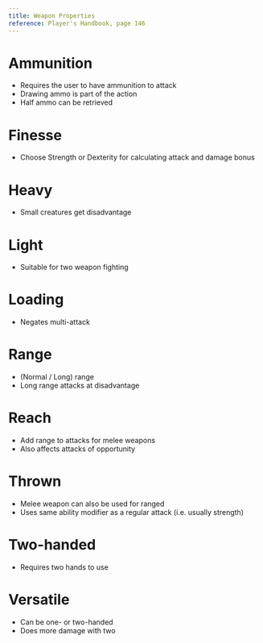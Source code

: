 ```yaml
---
title: Weapon Properties
reference: Player's Handbook, page 146
---
```


# Ammunition

- Requires the user to have ammunition to attack
- Drawing ammo is part of the action
- Half ammo can be retrieved

# Finesse

- Choose Strength or Dexterity for calculating attack and damage bonus

# Heavy

- Small creatures get disadvantage

# Light

- Suitable for two weapon fighting

# Loading

- Negates multi-attack

# Range

- (Normal / Long) range
- Long range attacks at disadvantage

# Reach

- Add range to attacks for melee weapons
- Also affects attacks of opportunity

# Thrown

- Melee weapon can also be used for ranged
- Uses same ability modifier as a regular attack (i.e. usually strength)

# Two-handed

- Requires two hands to use

# Versatile

- Can be one- or two-handed
- Does more damage with two
